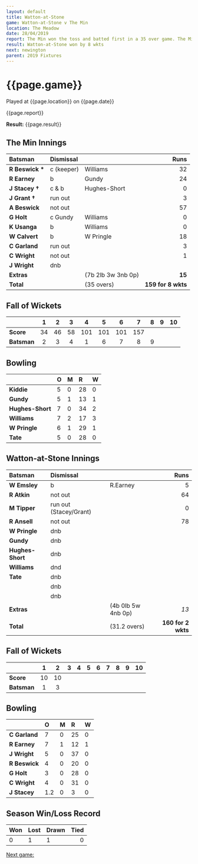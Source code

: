 ```yaml
---
layout: default
title: Watton-at-Stone
game: Watton-at-Stone v The Min
location: The Meadow
date: 28/04/2019
report: The Min won the toss and batted first in a 35 over game. The Min made 159 for 8 wkts. Watton-at-Stone made 160 for 2 wkts in reply.
result: Watton-at-Stone won by 8 wkts
next: newington
parent: 2019 Fixtures
---
```


# {{page.game}}

Played at {{page.location}} on {{page.date}}

{{page.report}}

**Result:** {{page.result}}

## The Min Innings

| Batsman | Dismissal |  | Runs |
|:---|:---|---|---:|
| **R Beswick &#42;** | c (keeper) | Williams | 32 |
| **R Earney** | b | Gundy | 24 |
| **J Stacey &#8224;** | c & b | Hughes-Short | 0 |
| **J Grant &#8224;** | run out |   | 3 |
| **A Beswick** | not out |   | 57 |
| **G Holt** | c Gundy | Williams | 0 |
| **K Usanga** | b | Williams | 0 |
| **W Calvert** | b | W Pringle | 18 |
| **C Garland** | run out |   | 3 |
| **C Wright** | not out |   | 1 |
| **J Wright** | dnb | | |
| **Extras** | | (7b 2lb 3w 3nb 0p) | **15** |
| **Total** | | (35 overs) | **159 for 8 wkts** |

## Fall of Wickets

| | 1 | 2 | 3 | 4 | 5 | 6 | 7 | 8 | 9 | 10 |
|---|:---:|:---:|:---:|:---:|:---:|:---:|:---:|:---:|:---:|:---:|
| **Score** | 34 | 46 | 58 | 101 | 101 | 101 | 157 |  |  |  |
| **Batsman** | 2 | 3 | 4 | 1 | 6 | 7 | 8 | 9 |  |  |

## Bowling

| | O | M | R | W |
|---|:---|:---|:---|:---|
| **Kiddie** | 5 | 0 | 28 | 0 |
| **Gundy** | 5 | 1 | 13 | 1 |
| **Hughes-Short** | 7 | 0 | 34 | 2 |
| **Williams** | 7 | 2 | 17 | 3 |
| **W Pringle** | 6 | 1 | 29 | 1 |
| **Tate** | 5 | 0 | 28 | 0 |

## Watton-at-Stone Innings

| Batsman | Dismissal |  | Runs |
|:---|:---|---|---:|
| **W Emsley** | b | R.Earney | 5 |
| **R Atkin** | not out |   | 64 |
| **M Tipper** | run out (Stacey/Grant) |   | 0 |
| **R Ansell** | not out |   | 78 |
| **W Pringle** | dnb |   |   |
| **Gundy** | dnb |   |   |
| **Hughes-Short** | dnb |   |   |
| **Williams** | dnd |   |   |
| **Tate** | dnb |   |   |
|  | dnb |   |   |
|  | dnb |   |   |
| **Extras** | | (4b 0lb 5w 4nb 0p) | *13* |
| **Total** | | (31.2 overs) | **160 for 2 wkts** |

## Fall of Wickets

| | 1 | 2 | 3 | 4 | 5 | 6 | 7 | 8 | 9 | 10 |
|---|:---:|:---:|:---:|:---:|:---:|:---:|:---:|:---:|:---:|:---:|
| **Score** | 10 | 10 | | | | | | | | |
| **Batsman** | 1 | 3 | | | | | | | | |

## Bowling

| | O | M | R | W |
|---|:---|:---|:---|:---|
| **C Garland** | 7 | 0 | 25 | 0 |
| **R Earney** | 7 | 1 | 12 | 1 |
| **J Wright** | 5 | 0 | 37 | 0 |
| **R Beswick** | 4 | 0 | 20 | 0 |
| **G Holt** | 3 | 0 | 28 | 0 |
| **C Wright** | 4 | 0 | 31 | 0 |
| **J Stacey** | 1.2 | 0 | 3 | 0 |  

## Season Win/Loss Record

| Won | Lost | Drawn | Tied |
|:---|:---|:---|---:|
| 0 | 1 | 1 | 0 |

[Next game:]({{page.next}})